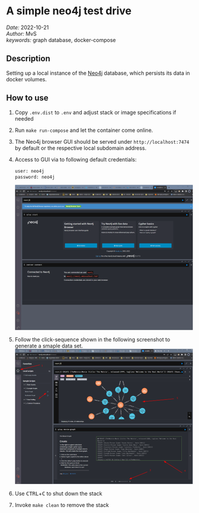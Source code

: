 # A simple neo4j test drive

*Date:* 2022-10-21  
*Author:* MvS  
*keywords:* graph database, docker-compose

## Description

Setting up a local instance of the [Neo4j](https://neo4j.com/) database, which persists its data in docker volumes.

## How to use

1. Copy `.env.dist` to `.env` and adjust stack or image specifications if needed

2. Run `make run-compose` and let the container come online.

3. The Neo4j browser GUI should be served under `http://localhost:7474` by default or the respective
local subdomain address.

4. Access to GUI via to following default credentials:

    ```[bash]
    user: neo4j
    password: neo4j
    ```

    ![Screenshot of Neo4j browser screen](images/neo4j_browser_screen_01.png "Screenshot of Neo4j browser screen")

5. Follow the click-sequence shown in the following screenshot to generate a smaple data set.
![Screenshot of Neo4j browser screen instructions](images/neo4j_browser_screen_02.png "Screenshot of instructions to for getting started with graphs")

6. Use <kbd>CTRL</kbd>+<kbd>C</kbd> to shut down the stack

7. Invoke `make clean` to remove the stack
